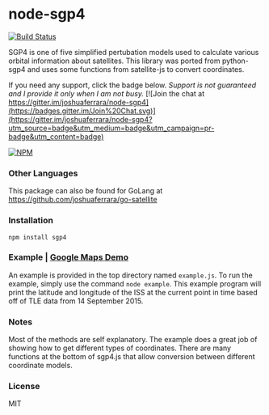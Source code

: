 # node-sgp4

[![Build Status](https://travis-ci.org/joshuaferrara/node-sgp4.svg?branch=master)](https://travis-ci.org/joshuaferrara/node-sgp4)

SGP4 is one of five simplified pertubation models used to calculate various orbital information about satellites. This library was ported from python-sgp4 and uses some functions from satellite-js to convert coordinates.

If you need any support, click the badge below. *Support is not guaranteed and I provide it only when I am not busy.*
[![Join the chat at https://gitter.im/joshuaferrara/node-sgp4](https://badges.gitter.im/Join%20Chat.svg)](https://gitter.im/joshuaferrara/node-sgp4?utm_source=badge&utm_medium=badge&utm_campaign=pr-badge&utm_content=badge)

[![NPM](https://nodei.co/npm/sgp4.png?downloads=true&stars=true)](https://nodei.co/npm/sgp4/)

### Other Languages

This package can also be found for GoLang at https://github.com/joshuaferrara/go-satellite

### Installation
`npm install sgp4`
### Example | [Google Maps Demo](http://tracking.ferrara.space/)
An example is provided in the top directory named `example.js`. To run the example, simply use the command `node example`. This example program will print the latitude and longitude of the ISS at the current point in time based off of TLE data from 14 September 2015.
### Notes
Most of the methods are self explanatory. The example does a great job of showing how to get different types of coordinates. There are many functions at the bottom of sgp4.js that allow conversion between different coordinate models.
### License
MIT
